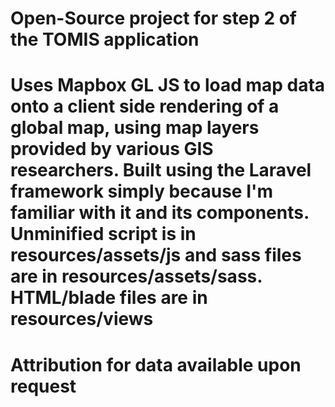 # Open-Source project for step 2 of the TOMIS application
# Uses Mapbox GL JS to load map data onto a client side rendering of a global map, using map layers provided by various GIS researchers. Built using the Laravel framework simply because I'm familiar with it and its components. Unminified script is in resources/assets/js and sass files are in resources/assets/sass. HTML/blade files are in resources/views
# Attribution for data available upon request
